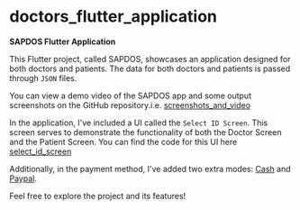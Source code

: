 # doctors_flutter_application

**SAPDOS Flutter Application**

This Flutter project, called SAPDOS, showcases an application designed for both doctors and patients. The data for both doctors and patients is passed through `JSON` files.

You can view a demo video of the SAPDOS app and some output screenshots on the GitHub repository.i.e. [screenshots_and_video](https://github.com/Pratik9525/SAPDOS_App/tree/feature_SAPDOS_app_json/screenshots_and_video)

In the application, I've included a UI called the `Select ID Screen`. This screen serves to demonstrate the functionality of both the Doctor Screen and the Patient Screen. You can find the code for this UI here 
[select_id_screen](https://github.com/Pratik9525/SAPDOS_App/blob/feature_SAPDOS_app_json/lib/login/screens/select_id_screen.dart)

Additionally, in the payment method, I've added two extra modes: [Cash](https://github.com/Pratik9525/SAPDOS_App/blob/feature_SAPDOS_app_json/screenshots_and_video/Patient_Screen_05_04.png) and [Paypal](https://github.com/Pratik9525/SAPDOS_App/blob/feature_SAPDOS_app_json/screenshots_and_video/Patient_Screen_05_03.png).

Feel free to explore the project and its features!
